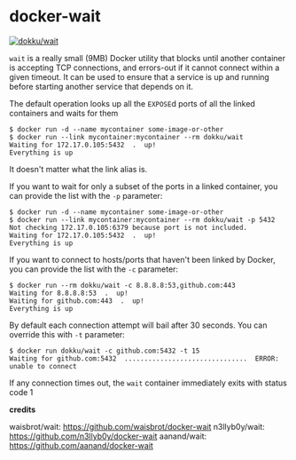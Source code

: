 # docker-wait

[![dokku/wait](http://dockeri.co/image/dokku/wait)](https://registry.hub.docker.com/r/dokku/wait/)

`wait` is a really small (9MB) Docker utility that blocks until another container is accepting TCP connections, and errors-out if it cannot connect within a given timeout. It can be used to ensure that a service is up and running before starting another service that depends on it.

The default operation looks up all the `EXPOSE`d ports of all the linked containers and waits for them

```shell
$ docker run -d --name mycontainer some-image-or-other
$ docker run --link mycontainer:mycontainer --rm dokku/wait
Waiting for 172.17.0.105:5432  .  up!
Everything is up
```

It doesn't matter what the link alias is.

If you want to wait for only a subset of the ports in a linked container, you can provide the list with the `-p` parameter:

```shell
$ docker run -d --name mycontainer some-image-or-other
$ docker run --link mycontainer:mycontainer --rm dokku/wait -p 5432
Not checking 172.17.0.105:6379 because port is not included.
Waiting for 172.17.0.105:5432  .  up!
Everything is up
```


If you want to connect to hosts/ports that haven't been linked by Docker, you can provide the list with the `-c` parameter:

```shell
$ docker run --rm dokku/wait -c 8.8.8.8:53,github.com:443
Waiting for 8.8.8.8:53  .  up!
Waiting for github.com:443  .  up!
Everything is up
```

By default each connection attempt will bail after 30 seconds. You can override this with `-t` parameter:

```shell
$ docker run dokku/wait -c github.com:5432 -t 15
Waiting for github.com:5432  ...............................  ERROR: unable to connect
```

If any connection times out, the `wait` container immediately exits with status code 1

**credits**

waisbrot/wait: https://github.com/waisbrot/docker-wait
n3llyb0y/wait: https://github.com/n3llyb0y/docker-wait
aanand/wait: https://github.com/aanand/docker-wait
